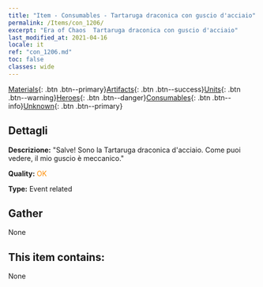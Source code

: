 ```yaml
---
title: "Item - Consumables - Tartaruga draconica con guscio d'acciaio"
permalink: /Items/con_1206/
excerpt: "Era of Chaos  Tartaruga draconica con guscio d'acciaio"
last_modified_at: 2021-04-16
locale: it
ref: "con_1206.md"
toc: false
classes: wide
---
```

 [Materials](/it/Items/){: .btn .btn--primary}[Artifacts](/it/Items/Artifacts/){: .btn .btn--success}[Units](/it/Items/Units/){: .btn .btn--warning}[Heroes](/it/Items/Heroes/){: .btn .btn--danger}[Consumables](/it/Items/Consumables/){: .btn .btn--info}[Unknown](/it/Items/Unknown/){: .btn .btn--primary}

## Dettagli
 **Descrizione:** \"Salve! Sono la Tartaruga draconica d'acciaio. Come puoi vedere, il mio guscio è meccanico.\"

 **Quality:** <span style="color: #FF8C00">OK</span>

 **Type:** Event related

## Gather

  None

## This item contains:

  None

